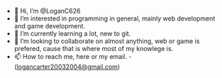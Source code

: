 - 👋 Hi, I’m @LoganC626
- 👀 I’m interested in programming in general, mainly web development and game development.
- 🌱 I’m currently learning a lot, new to git.
- 💞️ I’m looking to collaborate on almost anything, web or game is prefered, cause that is where most of my knowlege is.
- 📫 How to reach me, here or my email. -(logancarter20032004@gmail.com)

<!---
LoganC626/LoganC626 is a ✨ special ✨ repository because its `README.md` (this file) appears on your GitHub profile.
You can click the Preview link to take a look at your changes.
--->
